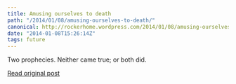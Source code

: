 ```yaml
---
title: Amusing ourselves to death
path: "/2014/01/08/amusing-ourselves-to-death/"
canonical: http://rockerhome.wordpress.com/2014/01/08/amusing-ourselves-to-death/
date: "2014-01-08T15:26:14Z"
tags: future
---
```

Two prophecies. Neither came true; or both did.

[Read original post](http://onthepathofknowledge.wordpress.com/2014/01/03/amusing-ourselves-to-death/)